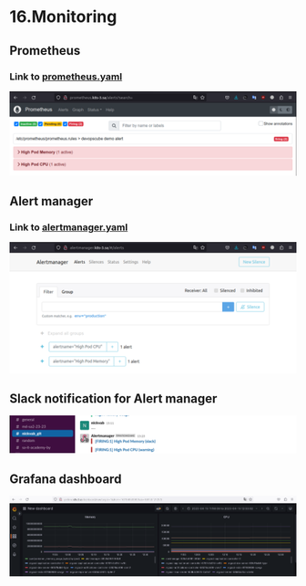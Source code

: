 # 16.Monitoring

## Prometheus

### Link to [prometheus.yaml](prometheus.yaml) 

![prometheus](prometheus.png)

## Alert manager

### Link to [alertmanager.yaml](alertmanager.yaml) 

![alertmanager](alertmanager.png)

## Slack notification for Alert manager

![slack](slack.png)

## Grafana dashboard

![grafana](grafana.png)
